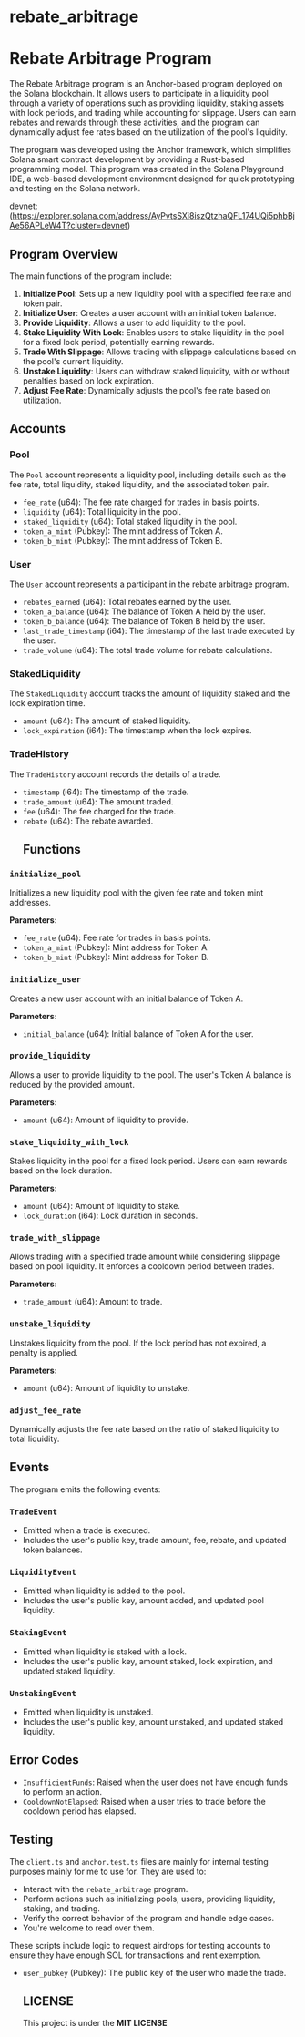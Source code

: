 # rebate_arbitrage
# Rebate Arbitrage Program

The Rebate Arbitrage program is an Anchor-based program deployed on the Solana blockchain. It allows users to participate in a liquidity pool through a variety of operations such as providing liquidity, staking assets with lock periods, and trading while accounting for slippage. Users can earn rebates and rewards through these activities, and the program can dynamically adjust fee rates based on the utilization of the pool's liquidity.

The program was developed using the Anchor framework, which simplifies Solana smart contract development by providing a Rust-based programming model. This program was created in the Solana Playground IDE, a web-based development environment designed for quick prototyping and testing on the Solana network.

devnet:(https://explorer.solana.com/address/AyPvtsSXi8iszQtzhaQFL174UQi5phbBjAe56APLeW4T?cluster=devnet)

## Program Overview

The main functions of the program include:

1. **Initialize Pool**: Sets up a new liquidity pool with a specified fee rate and token pair.
2. **Initialize User**: Creates a user account with an initial token balance.
3. **Provide Liquidity**: Allows a user to add liquidity to the pool.
4. **Stake Liquidity With Lock**: Enables users to stake liquidity in the pool for a fixed lock period, potentially earning rewards.
5. **Trade With Slippage**: Allows trading with slippage calculations based on the pool's current liquidity.
6. **Unstake Liquidity**: Users can withdraw staked liquidity, with or without penalties based on lock expiration.
7. **Adjust Fee Rate**: Dynamically adjusts the pool's fee rate based on utilization.

## Accounts

### Pool

The `Pool` account represents a liquidity pool, including details such as the fee rate, total liquidity, staked liquidity, and the associated token pair.

- `fee_rate` (u64): The fee rate charged for trades in basis points.
- `liquidity` (u64): Total liquidity in the pool.
- `staked_liquidity` (u64): Total staked liquidity in the pool.
- `token_a_mint` (Pubkey): The mint address of Token A.
- `token_b_mint` (Pubkey): The mint address of Token B.

### User

The `User` account represents a participant in the rebate arbitrage program.

- `rebates_earned` (u64): Total rebates earned by the user.
- `token_a_balance` (u64): The balance of Token A held by the user.
- `token_b_balance` (u64): The balance of Token B held by the user.
- `last_trade_timestamp` (i64): The timestamp of the last trade executed by the user.
- `trade_volume` (u64): The total trade volume for rebate calculations.

### StakedLiquidity

The `StakedLiquidity` account tracks the amount of liquidity staked and the lock expiration time.

- `amount` (u64): The amount of staked liquidity.
- `lock_expiration` (i64): The timestamp when the lock expires.

### TradeHistory

The `TradeHistory` account records the details of a trade.

- `timestamp` (i64): The timestamp of the trade.
- `trade_amount` (u64): The amount traded.
- `fee` (u64): The fee charged for the trade.
- `rebate` (u64): The rebate awarded.
  ## Functions

### `initialize_pool`

Initializes a new liquidity pool with the given fee rate and token mint addresses.

**Parameters:**
- `fee_rate` (u64): Fee rate for trades in basis points.
- `token_a_mint` (Pubkey): Mint address for Token A.
- `token_b_mint` (Pubkey): Mint address for Token B.

### `initialize_user`

Creates a new user account with an initial balance of Token A.

**Parameters:**
- `initial_balance` (u64): Initial balance of Token A for the user.

### `provide_liquidity`

Allows a user to provide liquidity to the pool. The user's Token A balance is reduced by the provided amount.

**Parameters:**
- `amount` (u64): Amount of liquidity to provide.

### `stake_liquidity_with_lock`

Stakes liquidity in the pool for a fixed lock period. Users can earn rewards based on the lock duration.

**Parameters:**
- `amount` (u64): Amount of liquidity to stake.
- `lock_duration` (i64): Lock duration in seconds.

### `trade_with_slippage`

Allows trading with a specified trade amount while considering slippage based on pool liquidity. It enforces a cooldown period between trades.

**Parameters:**
- `trade_amount` (u64): Amount to trade.

### `unstake_liquidity`

Unstakes liquidity from the pool. If the lock period has not expired, a penalty is applied.

**Parameters:**
- `amount` (u64): Amount of liquidity to unstake.

### `adjust_fee_rate`

Dynamically adjusts the fee rate based on the ratio of staked liquidity to total liquidity.

## Events

The program emits the following events:

### `TradeEvent`
- Emitted when a trade is executed.
- Includes the user's public key, trade amount, fee, rebate, and updated token balances.

### `LiquidityEvent`
- Emitted when liquidity is added to the pool.
- Includes the user's public key, amount added, and updated pool liquidity.

### `StakingEvent`
- Emitted when liquidity is staked with a lock.
- Includes the user's public key, amount staked, lock expiration, and updated staked liquidity.

### `UnstakingEvent`
- Emitted when liquidity is unstaked.
- Includes the user's public key, amount unstaked, and updated staked liquidity.

## Error Codes

- `InsufficientFunds`: Raised when the user does not have enough funds to perform an action.
- `CooldownNotElapsed`: Raised when a user tries to trade before the cooldown period has elapsed.

## Testing

The `client.ts` and `anchor.test.ts` files are mainly for internal testing purposes mainly for me to use for. They are used to:

- Interact with the `rebate_arbitrage` program.
- Perform actions such as initializing pools, users, providing liquidity, staking, and trading.
- Verify the correct behavior of the program and handle edge cases.
- You're welcome to read over them.

These scripts include logic to request airdrops for testing accounts to ensure they have enough SOL for transactions and rent exemption.
- `user_pubkey` (Pubkey): The public key of the user who made the trade.

  ## LICENSE
  This project is under the **MIT LICENSE**
